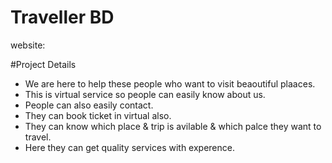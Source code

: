 # Traveller BD

website: 

#Project Details
* We are here to help these people who want to visit beaoutiful plaaces.
* This is virtual service so people can easily know about us.
* People can also easily contact. 
* They can book ticket in virtual also.
* They can know which place & trip is avilable & which palce they want to travel.
* Here they can get quality services with experence.